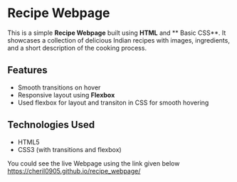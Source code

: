 # Recipe Webpage

This is a simple **Recipe Webpage** built using **HTML** and ** Basic CSS**. It showcases a collection of delicious Indian recipes with images, ingredients, and a short description of the cooking process.
##  Features
-  Smooth transitions on hover
-  Responsive layout using **Flexbox**
- Used flexbox for layout and transiton in CSS for smooth hovering
##  Technologies Used

- HTML5
- CSS3 (with transitions and flexbox)

You could see the live Webpage using the link given below
https://cheril0905.github.io/recipe_webpage/

